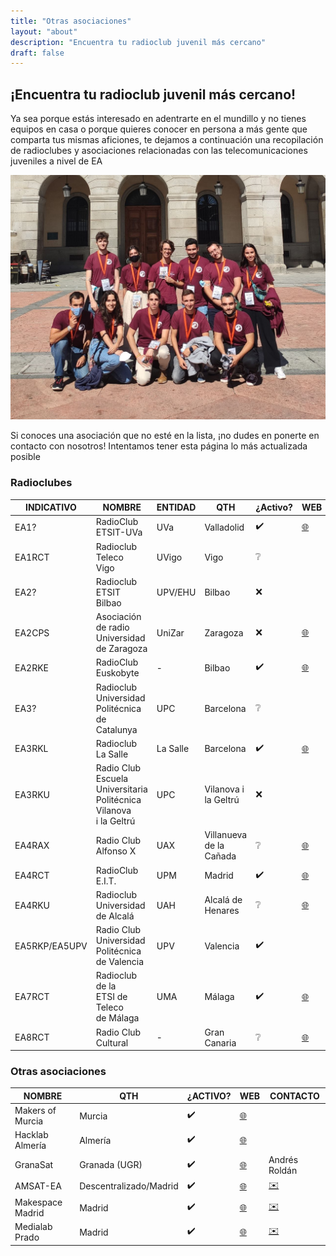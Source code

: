 ```yaml
---
title: "Otras asociaciones"
layout: "about"
description: "Encuentra tu radioclub juvenil más cercano"
draft: false
---
```



## ¡Encuentra tu radioclub juvenil más cercano!

Ya sea porque estás interesado en adentrarte en el mundillo y no tienes equipos en casa o porque quieres conocer en persona a más gente que comparta tus mismas aficiones, te dejamos a continuación una recopilación de radioclubes y asociaciones relacionadas con las telecomunicaciones juveniles a nivel de EA

![ops](/images/radioclubes.jpg)

Si conoces una asociación que no esté en la lista, ¡no dudes en ponerte en contacto con nosotros! Intentamos tener esta página lo más actualizada posible

### Radioclubes

| INDICATIVO    | NOMBRE                                                            | ENTIDAD                | QTH                     | ¿Activo? | WEB                                                                                                        | CONTACTO               |
| ------------- | ----------------------------------------------------------------- | ------------------------------------ | ----------------------- | ------ | ---------------------------------------------------------------------------------------------------------- | ---------------------- |
| EA1?          | RadioClub<br />ETSIT-UVa                                               | UVa            | Valladolid              | ✔️  | [🌐](https://www.tel.uva.es/personales/radclu/index.html) | [✉️](mailto:ramros@tel.uva.es)      |
| EA1RCT        | Radioclub<br />Teleco<br />Vigo                                 | UVigo                 | Vigo                    | ❔      |                                                                                                            |                        |
| EA2?          | Radioclub<br />ETSIT Bilbao                                            | UPV/EHU          | Bilbao                  | ❌ |                                                                                                            |                        |
| EA2CPS        | Asociación<br />de radio<br />Universidad<br />de Zaragoza            | UniZar              | Zaragoza                | ❌ | [🌐](http://www.unizar.es/ea2cps/)                                               |                        |
| EA2RKE        | RadioClub<br />Euskobyte                                               | \-                                   | Bilbao                  | ✔️   | [🌐](https://euskobyte.eus/)                                                           |                       
| EA3?          | Radioclub Universidad Politécnica<br />de<br />Catalunya                    | UPC | Barcelona               | ❔      |                                                                                                            |                        |
| EA3RKL        | Radioclub<br />La Salle                                 | La Salle                             | Barcelona               | ✔️  | [🌐](http://www.radioclub.salle.url.edu/)                                 |                        |
| EA3RKU        | Radio Club<br />Escuela<br />Universitaria<br />Politécnica<br />Vilanova<br />i la Geltrú | UPC | Vilanova i la Geltrú    | ❌ |                                                                                                            |                        |
| EA4RAX        | Radio Club<br />Alfonso X                                              | UAX       | Villanueva de la Cañada | ❔      | [🌐](https://raxweb.tripod.com/member.htm)                               |                        |
| EA4RCT        | RadioClub<br />E.I.T.                                                  | UPM    | Madrid                  | ✔️  | [🌐](https://radio.clubs.etsit.upm.es/)                                     | [✉️](mailto:presidencia@ea4rct.org) |
| EA4RKU        | Radioclub<br />Universidad<br />de Alcalá                                   | UAH     | Alcalá de Henares       | ❔      | [🌐](http://www3.uah.es/rcua/)                                                       |                        |
| EA5RKP/EA5UPV | Radio Club<br />Universidad<br />Politécnica<br />de Valencia                    | UPV  | Valencia                | ✔️   |                                                                                                            | [✉️](mailto:radiocl@upvnet.upv.es)  |
| EA7RCT        | Radioclub<br />de la<br />ETSI de<br />Teleco<br />de Málaga                | UMA                | Málaga                  | ✔️   | [🌐](http://radioclub.etsit.uma.es/)                                           | [✉️](mailto:radioclub@etsit.uma.es) |
| EA8RCT        | Radio Club<br />Cultural                                               | \-                                   | Gran Canaria            | ❔      | [🌐](http://www.ea8rct.es/web/index.php)                                   |                        |


### Otras asociaciones

| NOMBRE | QTH | ¿ACTIVO? | WEB | CONTACTO |
| ---------------- | ---------------------- | ---- | ---------------------------------------------------------------- | ----------------------------- |
| Makers of Murcia | Murcia                 | ✔️ | [🌐](https://makersofmurcia.org/)       |                               |
| Hacklab Almería  | Almería                | ✔️ | [🌐](https://hacklabalmeria.net/)       |                               |
| GranaSat         | Granada (UGR)          | ✔️ | [🌐](https://granasat.ugr.es/)             | Andrés Roldán                 |
| AMSAT-EA         | Descentralizado/Madrid | ✔️ | [🌐](https://www.amsat-ea.org/)           | [✉️](mailto:contacto@amsat-ea.org)         |
| Makespace Madrid | Madrid                 | ✔️ | [🌐](https://makespacemadrid.org/)     | [✉️](mailto:info@makespacemadrid.org)      |
| Medialab Prado   | Madrid                 | ✔️ | [🌐](https://www.medialab-prado.es/) | [✉️](mailto:info.m@medialab-prado.es) |

